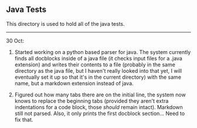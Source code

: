 ## Java Tests

This directory is used to hold all of the java tests.

----

30 Oct:

1. 	Started working on a python based parser for java. The system currently finds all 
	docblocks inside of a java file (it checks input files for a .java extension) and
	writes their contents to a file (probably in the same directory as the java file, 
	but I haven't really looked into that yet, I will eventually set it up so that
	it's in the current directory) with the same name, but a markdown extension instead
	of java.

2.	Figured out how many tabs there are on the initial line, the system now knows to 
	replace the beginning tabs (provided they aren't extra indentations for a code
	block, those *should* remain intact). Markdown still not parsed. Also, it only prints
	the first docblock section... Need to fix that.